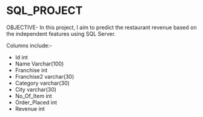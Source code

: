 # SQL_PROJECT
OBJECTIVE- In this project, I aim to predict the restaurant revenue based on the independent features using SQL Server.

Columns include:- 
- Id            int
- Name          Varchar(100)
- Franchise     int
- Franchise2    varchar(30)
- Category      varchar(30)
- City          varchar(30)
- No_Of_Item    int
- Order_Placed  int
- Revenue       int

